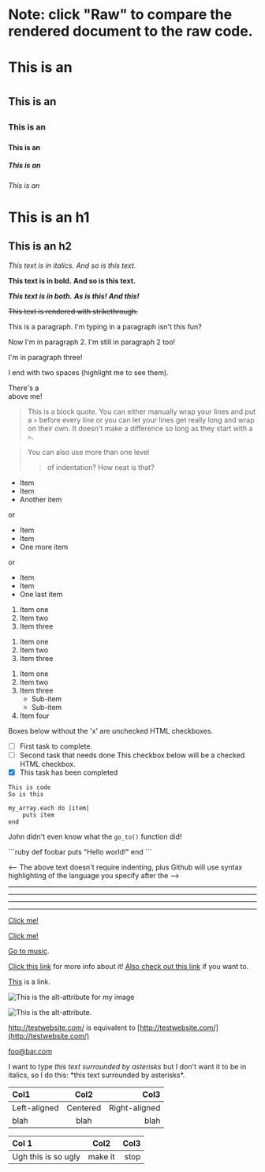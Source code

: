 <!-- Borrowed from http://learnxinyminutes.com/docs/markdown/ -->
# Note: click "Raw" to compare the rendered document to the raw code.

<!-- Markdown is a superset of HTML, so any HTML file is valid Markdown, that
means we can use HTML elements in Markdown, such as the comment element, and
they won't be affected by a markdown parser. However, if you create an HTML
element in your markdown file, you cannot use markdown syntax within that
element's contents. -->

<!-- Markdown also varies in implementation from one parser to a next. This
guide will attempt to clarify when features are universal or when they are
specific to a certain parser. -->

<!-- Headers -->
<!-- You can create HTML elements <h1> through <h6> easily by prepending the
text you want to be in that element by a number of hashes (#) -->
# This is an <h1>
## This is an <h2>
### This is an <h3>
#### This is an <h4>
##### This is an <h5>
###### This is an <h6>

<!-- Markdown also provides us with two alternative ways of indicating h1 and h2 -->
This is an h1
=============

This is an h2
-------------

<!-- Simple text styles -->
<!-- Text can be easily styled as italic or bold using markdown -->

*This text is in italics.*
_And so is this text._

**This text is in bold.**
__And so is this text.__

***This text is in both.***
**_As is this!_**
*__And this!__*

<!-- In Github Flavored Markdown, which is used to render markdown files on
Github, we also have strikethrough: -->

~~This text is rendered with strikethrough.~~

<!-- Paragraphs are a one or multiple adjacent lines of text separated by one or
multiple blank lines. -->

This is a paragraph. I'm typing in a paragraph isn't this fun?

Now I'm in paragraph 2.
I'm still in paragraph 2 too!


I'm in paragraph three!

<!-- Should you ever want to insert an HTML <br /> tag, you can end a paragraph
with two or more spaces and then begin a new paragraph. -->

I end with two spaces (highlight me to see them).  

There's a <br /> above me!

<!-- Block quotes are easy and done with the > character. -->

> This is a block quote. You can either
> manually wrap your lines and put a `>` before every line or you can let your lines get really long and wrap on their own.
> It doesn't make a difference so long as they start with a `>`.

> You can also use more than one level
>> of indentation?
> How neat is that?

<!-- Lists -->
<!-- Unordered lists can be made using asterisks, pluses, or hyphens -->

* Item
* Item
* Another item

or

+ Item
+ Item
+ One more item

or 

- Item
- Item
- One last item

<!-- Ordered lists are done with a number followed by a period -->

1. Item one
2. Item two
3. Item three

<!-- You don't even have to label the items correctly and markdown will still
render the numbers in order, but this may not be a good idea -->

1. Item one
1. Item two
1. Item three
<!-- (This renders the same as the above example) -->

<!-- You can also use sublists -->

1. Item one
2. Item two
3. Item three
    * Sub-item
    * Sub-item
4. Item four

<!-- There are even task lists. This creates HTML checkboxes. -->

Boxes below without the 'x' are unchecked HTML checkboxes.
- [ ] First task to complete. 
- [ ] Second task that needs done
This checkbox below will be a checked HTML checkbox.
- [x] This task has been completed

<!-- Code blocks -->
<!-- You can indicate a code block (which uses the <code> element) by indenting
a line with four spaces or a tab -->

    This is code
    So is this

<!-- You can also re-tab (or add an additional four spaces) for indentation
inside your code -->

    my_array.each do |item|
        puts item
    end

<!-- Inline code can be created using the backtick character ` -->

John didn't even know what the `go_to()` function did!

<!-- In Github Flavored Markdown, you can use a special syntax for code -->

\`\`\`ruby <!-- except remove those backslashes when you do this, just ruby ! -->
def foobar
    puts "Hello world!"
end
\`\`\` <!-- here too, no backslashes, just  -->

<-- The above text doesn't require indenting, plus Github will use syntax
highlighting of the language you specify after the  -->

<!-- Horizontal rule (<hr />) -->
<!-- Horizontal rules are easily added with three or more asterisks or hyphens,
with or without spaces. -->

***
---
- - - 
****************

<!-- Links -->
<!-- One of the best things about markdown is how easy it is to make links. Put
the text to display in hard brackets [] followed by the url in parentheses () -->

[Click me!](http://test.com/)

<!-- You can also add a link title using quotes inside the parentheses -->

[Click me!](http://test.com/ "Link to Test.com")

<!-- Relative paths work too. -->

[Go to music](/music/).

<!-- Markdown also supports reference style links -->

[Click this link][link1] for more info about it!
[Also check out this link][foobar] if you want to.

[link1]: http://test.com/ "Cool!"
[foobar]: http://foobar.biz/ "Alright!"

<!-- The title can also be in single quotes or in parentheses, or omitted
entirely. The references can be anywhere in your document and the reference IDs
can be anything so long as they are unique. -->

<!-- There is also "implicit naming" which lets you use the link text as the id -->

[This][] is a link.

[this]: http://thisisalink.com/

<!-- But it's not that commonly used. -->

<!-- Images -->
<!-- Images are done the same way as links but with an exclamation point in front! -->

![This is the alt-attribute for my image](http://imgur.com/myimage.jpg "An optional title")

<!-- And reference style works as expected -->

![This is the alt-attribute.][myimage]

[myimage]: relative/urls/cool/image.jpg "if you need a title, it's here"

<!-- Miscellany -->
<!-- Auto-links -->

<http://testwebsite.com/> is equivalent to
[http://testwebsite.com/](http://testwebsite.com/)

<!-- Auto-links for emails -->

<foo@bar.com>

<!-- Escaping characters -->

I want to type *this text surrounded by asterisks* but I don't want it to be
in italics, so I do this: \*this text surrounded by asterisks\*.

<!-- Tables -->
<!-- Tables are only available in Github Flavored Markdown and are slightly
cumbersome, but if you really want it: -->

| Col1         | Col2     | Col3          |
| :----------- | :------: | ------------: |
| Left-aligned | Centered | Right-aligned |
| blah         | blah     | blah          |

<!-- or, for the same results -->

Col 1 | Col2 | Col3
:-- | :-: | --:
Ugh this is so ugly | make it | stop

<!-- The end! -->

